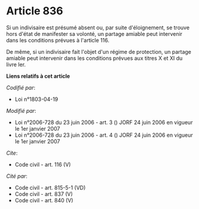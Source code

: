 # Article 836

Si un indivisaire est présumé absent ou, par suite d'éloignement, se trouve hors d'état de manifester sa volonté, un partage
amiable peut intervenir dans les conditions prévues à l'article 116. 

De même, si un indivisaire fait l'objet d'un régime de protection, un partage amiable peut intervenir dans les conditions
prévues aux titres X et XI du livre Ier.

**Liens relatifs à cet article**

_Codifié par_:

  - Loi n°1803-04-19

_Modifié par_:

  - Loi n°2006-728 du 23 juin 2006 - art. 3 () JORF 24 juin 2006 en vigueur le 1er janvier 2007
  - Loi n°2006-728 du 23 juin 2006 - art. 4 () JORF 24 juin 2006 en vigueur le 1er janvier 2007

_Cite_:

  - Code civil - art. 116 (V)

_Cité par_:

  - Code civil - art. 815-5-1 (VD)
  - Code civil - art. 837 (V)
  - Code civil - art. 840 (V)
